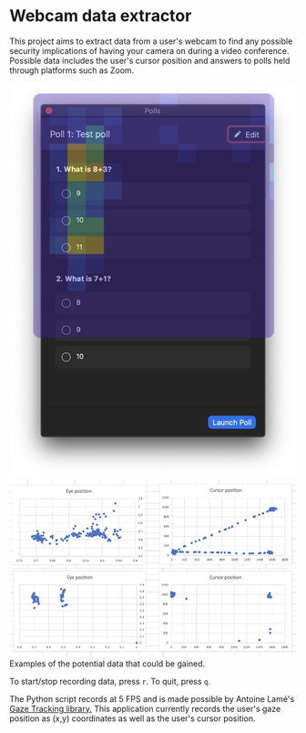 # Webcam data extractor
This project aims to extract data from a user's webcam to find any possible security implications of having your camera on during a video conference. Possible data includes the user's cursor position and answers to polls held through platforms such as Zoom.

![Example of data recorded.](dataExample1.png)
![Example of data recorded.](dataExample2.png)
Examples of the potential data that could be gained.


To start/stop recording data, press `r`. To quit, press `q`.

The Python script records at 5 FPS and is made possible by Antoine Lamé's [Gaze Tracking library.](https://github.com/antoinelame/GazeTracking) This application currently records the user's gaze position as (x,y) coordinates as well as the user's cursor position.
